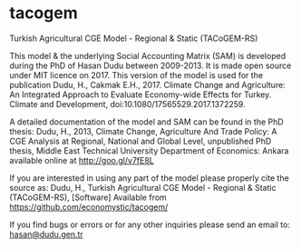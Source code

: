 # tacogem
Turkish Agricultural CGE Model - Regional & Static (TACoGEM-RS)

This model & the underlying Social Accounting Matrix (SAM) is developed during the PhD of Hasan Dudu between 2009-2013. It is made open source under MIT licence on 2017. This version of the model is used for the publication 
Dudu, H., Cakmak E.H., 2017. Climate Change and Agriculture: An Integrated Approach to Evaluate Economy-wide Effects for Turkey. Climate and Development, doi:10.1080/17565529.2017.1372259.

A detailed documentation of the model and SAM can be found in the PhD thesis: 
Dudu, H., 2013, Climate Change, Agriculture And Trade Policy: A CGE Analysis at Regional, National and Global Level, unpublished PhD thesis, Middle East Technical University Department of Economics: Ankara available online at http://goo.gl/v7fE8L 

If you are interested in using any part of the model please properly cite the source as: 
Dudu, H., Turkish Agricultural CGE Model - Regional & Static (TACoGEM-RS), [Software] Available from https://github.com/economystic/tacogem/ 

If you find bugs or errors or for any other inquiries please send an email to: hasan@dudu.gen.tr 
